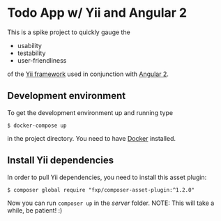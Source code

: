 # Todo App w/ Yii and Angular 2

This is a spike project to quickly gauge the 
* usability
* testability
* user-friendliness

of the [Yii framework](http://www.yiiframework.com) used in conjunction with
[Angular 2](https://angular.io).

## Development environment
To get the development environment up and running type

```
$ docker-compose up
```

in the project directory. You need to have [Docker](https://www.docker.com) installed.

## Install Yii dependencies
In order to pull Yii dependencies, you need to install this asset plugin:
```
$ composer global require "fxp/composer-asset-plugin:^1.2.0"
```
Now you can run `composer up` in the *server* folder.
NOTE: This will take a while, be patient! :)
